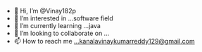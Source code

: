 - 👋 Hi, I’m @Vinay182p
- 👀 I’m interested in ...software field
- 🌱 I’m currently learning ...java
- 💞️ I’m looking to collaborate on ...
- 📫 How to reach me ...kanalavinaykumarreddy129@gmail.com

<!---
Vinay182p/Vinay182p is a ✨ special ✨ repository because its `README.md` (this file) appears on your GitHub profile.
You can click the Preview link to take a look at your changes.
--->
